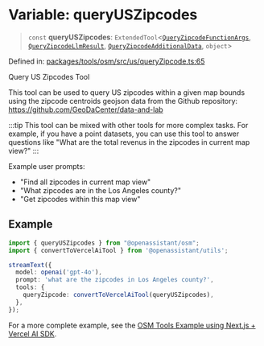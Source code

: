 # Variable: queryUSZipcodes

> `const` **queryUSZipcodes**: `ExtendedTool`\<[`QueryZipcodeFunctionArgs`](../type-aliases/QueryZipcodeFunctionArgs.md), [`QueryZipcodeLlmResult`](../type-aliases/QueryZipcodeLlmResult.md), [`QueryZipcodeAdditionalData`](../type-aliases/QueryZipcodeAdditionalData.md), `object`\>

Defined in: [packages/tools/osm/src/us/queryZipcode.ts:65](https://github.com/geodaopenjs/openassistant/blob/0a6a7e7306d75a25dc968b3117f04cb7bd613bec/packages/tools/osm/src/us/queryZipcode.ts#L65)

Query US Zipcodes Tool

This tool can be used to query US zipcodes within a given map bounds using the zipcode centroids geojson data from the Github repository: https://github.com/GeoDaCenter/data-and-lab

:::tip
This tool can be mixed with other tools for more complex tasks. For example, if you have a point datasets, you can use this tool
to answer questions like "What are the total revenus in the zipcodes in current map view?"
:::

Example user prompts:
- "Find all zipcodes in current map view"
- "What zipcodes are in the Los Angeles county?"
- "Get zipcodes within this map view"

## Example

```typescript
import { queryUSZipcodes } from "@openassistant/osm";
import { convertToVercelAiTool } from '@openassistant/utils';

streamText({
  model: openai('gpt-4o'),
  prompt: 'what are the zipcodes in Los Angeles county?',
  tools: {
    queryZipcode: convertToVercelAiTool(queryUSZipcodes),
  },
});
```

For a more complete example, see the [OSM Tools Example using Next.js + Vercel AI SDK](https://github.com/openassistant/openassistant/tree/main/examples/vercel_osm_example).
